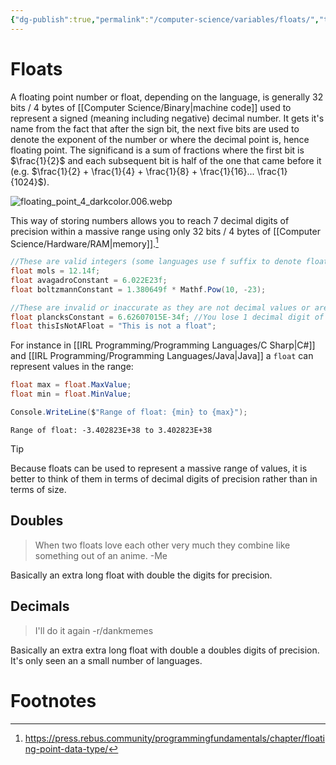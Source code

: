 ```yaml
---
{"dg-publish":true,"permalink":"/computer-science/variables/floats/","tags":["beginner"]}
---
```


# Floats

A floating point number or float, depending on the language, is generally 32 bits / 4 bytes of [[Computer Science/Binary\|machine code]] used to represent a signed (meaning including negative) decimal number. It gets it's name from the fact that after the sign bit, the next five bits are used to denote the exponent of the number or where the decimal point is, hence floating point. The significand is a sum of fractions where the first bit is $\frac{1}{2}$ and each subsequent bit is half of the one that came before it (e.g. $\frac{1}{2} + \frac{1}{4} + \frac{1}{8} + \frac{1}{16}... \frac{1}{1024}$).

![floating_point_4_darkcolor.006.webp](/img/user/_Bit%20Lab%20Organisation/Images/floating_point_4_darkcolor.006.webp)

This way of storing numbers allows you to reach 7 decimal digits of precision within a massive range using only 32 bits / 4 bytes of [[Computer Science/Hardware/RAM\|memory]].[^1]

```csharp
//These are valid integers (some languages use f suffix to denote floats)
float mols = 12.14f;
float avagadroConstant = 6.022E23f;
float boltzmannConstant = 1.380649f * Mathf.Pow(10, -23);

//These are invalid or inaccurate as they are not decimal values or are out of range
float plancksConstant = 6.62607015E-34f; //You lose 1 decimal digit of accuracy
float thisIsNotAFloat = "This is not a float";
```

For instance in [[IRL Programming/Programming Languages/C Sharp\|C#]] and [[IRL Programming/Programming Languages/Java\|Java]] a `float` can represent values in the range:

```csharp
float max = float.MaxValue;
float min = float.MinValue;

Console.WriteLine($"Range of float: {min} to {max}");
```
```output
Range of float: -3.402823E+38 to 3.402823E+38
```

> [!tip]
> Because floats can be used to represent a massive range of values, it is better to think of them in terms of decimal digits of precision rather than in terms of size.
## Doubles

>When two floats love each other very much they combine like something out of an anime.
>-Me

Basically an extra long float with double the digits for precision.

## Decimals

>I'll do it again
>-r/dankmemes

Basically an extra extra long float with double a doubles digits of precision. It's only seen an a small number of languages.
# Footnotes

[^1]: https://press.rebus.community/programmingfundamentals/chapter/floating-point-data-type/
[^2]: https://stackoverflow.com/questions/618535/difference-between-decimal-float-and-double-in-net